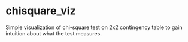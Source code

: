 # chisquare_viz

Simple visualization of chi-square test on 2x2 contingency table to gain intuition about what the test measures.
